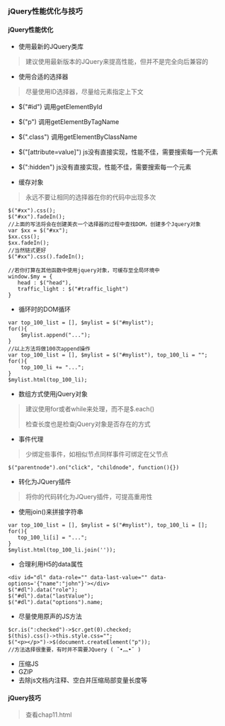 ### jQuery性能优化与技巧

#### jQuery性能优化

- 使用最新的JQuery类库
> 建议使用最新版本的JQuery来提高性能，但并不是完全向后兼容的

- 使用合适的选择器
> 尽量使用ID选择器，尽量给元素指定上下文
 - $("#id") 调用getElementById
 - $("p") 调用getElementByTagName
 - $(".class") 调用getElementByClassName
 - $("[attribute=value]") js没有直接实现，性能不佳，需要搜索每一个元素
 - $(":hidden") js没有直接实现，性能不佳，需要搜索每一个元素

- 缓存对象
> 永远不要让相同的选择器在你的代码中出现多次

 ```
$("#xx").css();
$("#xx").fadeIn();
//上面的写法将会在创建美衣一个选择器的过程中查找DOM，创建多个Jquery对象
var $xx = $("#xx");
$xx.css();
$xx.fadeIn();
//当然链式更好
$("#xx").css().fadeIn();
 ```
 ```
//若你打算在其他函数中使用jquery对象，可缓存至全局环境中
window.$my = {
	head : $("head"),
	traffic_light : $("#traffic_light")
}
 ```

- 循环时的DOM循环
```
var top_100_list = [], $mylist = $("#mylist");
for(){
	$mylist.append("...");
}
//以上方法将做100次append操作
var top_100_list = [], $mylist = $("#mylist"), top_100_li = "";
for(){
	top_100_li += "...";
}
$mylist.html(top_100_li);
```

- 数组方式使用jQuery对象
> 建议使用for或者while来处理，而不是$.each()
>
> 检查长度也是检查jQuery对象是否存在的方式

- 事件代理
> 少绑定些事件，如相似节点同样事件可绑定在父节点

 ```
$("parentnode").on("click", "childnode", function(){})
 ```

- 转化为JQuery插件
> 将你的代码转化为JQuery插件，可提高重用性

- 使用join()来拼接字符串

 ```
var top_100_list = [], $mylist = $("#mylist"), top_100_li = [];
for(){
	top_100_li[i] = "...";
}
$mylist.html(top_100_li.join(''));
 ```

- 合理利用H5的data属性

 ```
<div id="dl" data-role="" data-last-value="" data-options='{"name":"john"}'></div>
$("#dl").data("role");
$("#dl").data("lastValue");
$("#dl").data("options").name;
 ```

- 尽量使用原声的JS方法

 ```
$cr.is(":checked")->$cr.get(0).checked;
$(this).css()->this.style.css="";
$("<p></p>")->$(document.createElement("p"));
//方法选择很重要，有时并不需要JQuery ( ˘•灬•˘ )
 ```

- 压缩JS
 - GZIP
 - 去除js文档内注释、空白并压缩局部变量长度等


#### jQuery技巧
> 查看chap11.html
